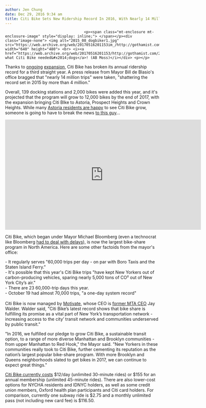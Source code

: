 ```yaml
---
author: Jen Chung
date: Dec 29, 2016 9:34 am
title: Citi Bike Sets New Ridership Record In 2016, With Nearly 14 Million Trips
---
```


	
										<p><span class="mt-enclosure mt-enclosure-image" style="display: inline;"> </span></p><div class="image-none"> <img alt="2015_08_dogbiker1.jpg" src="https://web.archive.org/web/20170516201153im_/http://gothamist.com/attachments/jen/2015_08_dogbiker1.jpg" width="640" height="480"> <br> <i><a href="https://web.archive.org/web/20170516201153/http://gothamist.com/2015/08/20/dog_biker.php">Just what Citi Bike needed&#x2014;dogs</a>! (AB Moss)</i></div> <p></p>

<p>Thanks to <a href="https://web.archive.org/web/20170516201153/http://gothamist.com/2016/08/25/citi_bike_invading_brownstone_brook.php">ongoing</a> <a href="https://web.archive.org/web/20170516201153/http://gothamist.com/2016/08/02/citi_bike_goes_north.php">expansion</a>, Citi Bike has broken its annual ridership record for a third straight year. A press release from Mayor Bill de Blasio&apos;s office bragged that &quot;nearly 14 million trips&quot; were taken, &quot;shattering the record set in 2015 by more than 4 million.&quot;</p>

<p>Overall, 139 docking stations and 2,000 bikes were added this year, and it&apos;s projected that the program will grow to 12,000 bikes by the end of 2017, with the expansion bringing Citi BIke to Astoria, Prospect Heights and Crown Heights. While many <a href="https://web.archive.org/web/20170516201153/http://gothamist.com/2016/10/27/astoria_citibike.php">Astoria residents are happy</a> to see Citi Bike grow, someone is going to have to break the news <a href="https://web.archive.org/web/20170516201153/http://gothamist.com/2016/09/15/this_is_what_happens_larry.php">to this guy</a>...</p>

<p><iframe width="640" height="360" src="https://web.archive.org/web/20170516201153if_/https://www.youtube.com/embed/Kk50N0bNF_o" frameborder="0" allowfullscreen></iframe></p>

<p>Citi Bike, which began under Mayor Michael Bloomberg (even a technocrat like Bloomberg <a href="https://web.archive.org/web/20170516201153/http://gothamist.com/2012/08/17/citibike_share_officially_delayed_u.php">had to deal with delays</a>), is now the largest bike-share program in North America. Here are some other factoids from the mayor&apos;s office:</p>

<p>- It regularly serves &quot;60,000 trips per day - on par with Boro Taxis and the Staten Island Ferry.&quot;<br>
- It&apos;s possible that this year&apos;s Citi Bike trips &quot;have kept New Yorkers out of carbon-producing vehicles, sparing nearly 5,000 tons of CO&#xB2; out of New York City&#x2019;s air.&quot;<br>
- There are 23 60,000-trip days this year.<br>
- October 19 had almost 70,000 trips, &quot;a one-day system record&quot;<br>
 <br>
Citi Bike is now managed by <a href="https://web.archive.org/web/20170516201153/https://www.motivateco.com/">Motivate</a>, whose CEO is <a href="https://web.archive.org/web/20170516201153/http://gothamist.com/2014/07/17/ex-mta_ceo_jay_walder_leaves_hong_k.php">former MTA CEO</a> Jay Walder. Walder said, &quot;Citi Bike&#x2019;s latest record shows that bike share is fulfilling its promise as a vital part of New York&#x2019;s transportation network - increasing access to the city&#x2019; transit network and communities underserved by public transit.&quot; </p>

<p>&quot;In 2016, we fulfilled our pledge to grow Citi Bike, a sustainable transit option, to a range of more diverse Manhattan and Brooklyn communities - from upper Manhattan to Red Hook,&quot; the Mayor said. &quot;New Yorkers in these communities really took to Citi Bike, further cementing its reputation as the nation&#x2019;s largest popular bike-share program. With more Brooklyn and Queens neighborhoods slated to get bikes in 2017, we can continue to expect great things.&quot;</p>

<p><a href="https://web.archive.org/web/20170516201153/https://www.citibikenyc.com/pricing">Citi Bike currently costs</a> $12/day (unlimited 30-minute rides) or $155 for an annual membership (unlimited 45-minute rides). There are also lower-cost options for NYCHA residents and IDNYC holders, as well as some credit union members, Oxford health plan participants and Citi card holders. For comparison, currently one subway ride is $2.75 and a monthly unlimited pass (not including new card fee) is $116.50. </p>					
										
									
				